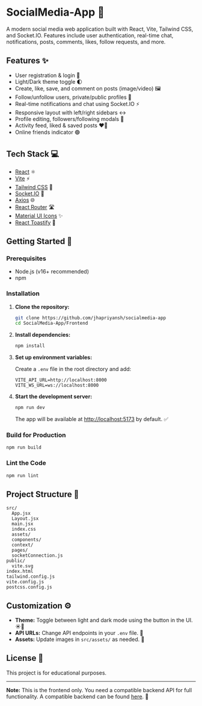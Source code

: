 # SocialMedia-App 📱

A modern social media web application built with React, Vite, Tailwind CSS, and Socket.IO. Features include user authentication, real-time chat, notifications, posts, comments, likes, follow requests, and more.

## Features ✨

- User registration & login 📝
- Light/Dark theme toggle 🌓
- Create, like, save, and comment on posts (image/video) 🖼️
- Follow/unfollow users, private/public profiles 👀
- Real-time notifications and chat using Socket.IO ⚡
- Responsive layout with left/right sidebars ↔️
- Profile editing, followers/following modals 👤
- Activity feed, liked & saved posts ❤️🔖
- Online friends indicator 🟢

## Tech Stack 💻

- [React](https://react.dev/) ⚛️
- [Vite](https://vitejs.dev/) ⚡
- [Tailwind CSS](https://tailwindcss.com/) 🎨
- [Socket.IO](https://socket.io/) 💬
- [Axios](https://axios-http.com/) 🌐
- [React Router](https://reactrouter.com/) 🛣️
- [Material UI Icons](https://mui.com/material-ui/material-icons/) ✨
- [React Toastify](https://fkhadra.github.io/react-toastify/) 🍞

## Getting Started 🚀

### Prerequisites

- Node.js (v16+ recommended)
- npm

### Installation

1.  **Clone the repository:**

    ```sh
    git clone https://github.com/jhapriyansh/socialmedia-app
    cd SocialMedia-App/Frontend
    ```

2.  **Install dependencies:**

    ```sh
    npm install
    ```

3.  **Set up environment variables:**

    Create a `.env` file in the root directory and add:

    ```
    VITE_API_URL=http://localhost:8000
    VITE_WS_URL=ws://localhost:8000
    ```

4.  **Start the development server:**

    ```sh
    npm run dev
    ```

    The app will be available at [http://localhost:5173](https://www.google.com/search?q=http://localhost:5173) by default. ✅

### Build for Production

```sh
npm run build
```

### Lint the Code

```sh
npm run lint
```

## Project Structure 📂

```
src/
  App.jsx
  Layout.jsx
  main.jsx
  index.css
  assets/
  components/
  context/
  pages/
  socketConnection.js
public/
  vite.svg
index.html
tailwind.config.js
vite.config.js
postcss.config.js
```

## Customization ⚙️

- **Theme:** Toggle between light and dark mode using the button in the UI. ☀️🌙
- **API URLs:** Change API endpoints in your `.env` file. 🔗
- **Assets:** Update images in `src/assets/` as needed. 📁

## License 📄

This project is for educational purposes.

---

**Note:** This is the frontend only. You need a compatible backend API for full functionality. A compatible backend can be found [here](https://www.google.com/search?q=https://github.com/jhapriyansh/socialmedia-app). 🤝
